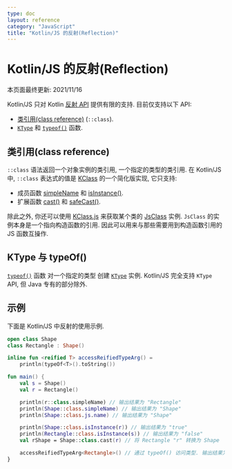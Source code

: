 ```yaml
---
type: doc
layout: reference
category: "JavaScript"
title: "Kotlin/JS 的反射(Reflection)"
---
```


# Kotlin/JS 的反射(Reflection)

本页面最终更新: 2021/11/16

Kotlin/JS 只对 Kotlin [反射 API](/docs/reference_zh/reflection.html) 提供有限的支持.
目前仅支持以下 API:
* [类引用(class reference)](/docs/reference_zh/reflection.html#class-references) (`::class`).
* [`KType`](https://kotlinlang.org/api/latest/jvm/stdlib/kotlin.reflect/-k-type/) 和 [`typeof()`](https://kotlinlang.org/api/latest/jvm/stdlib/kotlin.reflect/type-of.html) 函数.


## 类引用(class reference)

`::class` 语法返回一个对象实例的类引用, 一个指定的类型的类引用.
在 Kotlin/JS 中, `::class` 表达式的值是
[KClass](https://kotlinlang.org/api/latest/jvm/stdlib/kotlin.reflect/-k-class/)
的一个简化版实现, 它只支持:
* 成员函数 [simpleName](https://kotlinlang.org/api/latest/jvm/stdlib/kotlin.reflect/-k-class/simple-name.html)
和 [isInstance()](https://kotlinlang.org/api/latest/jvm/stdlib/kotlin.reflect/-k-class/is-instance.html).
* 扩展函数 [cast()](https://kotlinlang.org/api/latest/jvm/stdlib/kotlin.reflect/cast.html)
和 [safeCast()](https://kotlinlang.org/api/latest/jvm/stdlib/kotlin.reflect/safe-cast.html).

除此之外, 你还可以使用 [KClass.js](https://kotlinlang.org/api/latest/jvm/stdlib/kotlin.js/js.html)
来获取某个类的 [JsClass](https://kotlinlang.org/api/latest/jvm/stdlib/kotlin.js/-js-class/index.html) 实例.
`JsClass` 的实例本身是一个指向构造函数的引用.
因此可以用来与那些需要用到构造函数引用的 JS 函数互操作.

## KType 与 typeOf()

[`typeof()`](https://kotlinlang.org/api/latest/jvm/stdlib/kotlin.reflect/type-of.html) 函数
对一个指定的类型 创建 [`KType`](https://kotlinlang.org/api/latest/jvm/stdlib/kotlin.reflect/-k-type/) 实例.
Kotlin/JS 完全支持 `KType` API, 但 Java 专有的部分除外.

## 示例

下面是 Kotlin/JS 中反射的使用示例.

```kotlin
open class Shape
class Rectangle : Shape()

inline fun <reified T> accessReifiedTypeArg() =
    println(typeOf<T>().toString())

fun main() {
    val s = Shape()
    val r = Rectangle()

    println(r::class.simpleName) // 输出结果为 "Rectangle"
    println(Shape::class.simpleName) // 输出结果为 "Shape"
    println(Shape::class.js.name) // 输出结果为 "Shape"

    println(Shape::class.isInstance(r)) // 输出结果为 "true"
    println(Rectangle::class.isInstance(s)) // 输出结果为 "false"
    val rShape = Shape::class.cast(r) // 将 Rectangle "r" 转换为 Shape

    accessReifiedTypeArg<Rectangle>() // 通过 typeOf() 访问类型. 输出结果为 "Rectangle"
}
```

